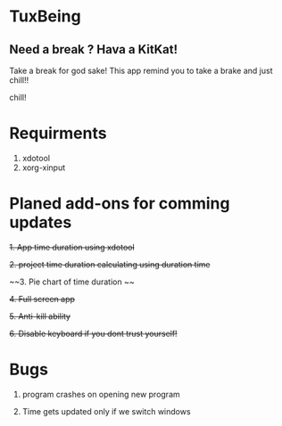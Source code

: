 # TuxBeing

## Need a break ? Hava a KitKat!


Take a break for god sake!
This app remind you to take a brake and just chill!!

chill!

# Requirments

1. xdotool
2. xorg-xinput


# Planed add-ons for comming updates

~~1. App time duration using xdotool~~

~~2. project time duration calculating using duration time~~

~~3. Pie chart of time duration ~~

~~4. Full screen app~~

~~5. Anti-kill ability~~

~~6. Disable keyboard if you dont trust yourself!~~

# Bugs
1. program crashes on opening new program

2. Time gets updated only if we switch windows
